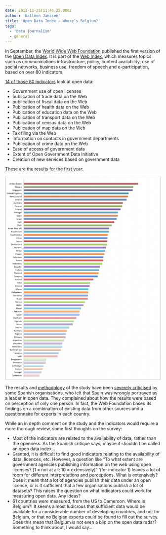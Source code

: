```yaml
---
date: 2012-11-25T11:46:25.000Z
author: 'Katleen Janssen'
title: 'Open Data Index – Where’s Belgium?'
tags:
  - 'data journalism'
  - general
---
```


In September, the [World Wide Web Foundation](http://http://www.webfoundation.org/ 'World Wide Web Foundation') published the first version of the [Open Data Index](http://www.webfoundation.org/2012/09/introducing-the-open-data-index/). It is part of the [Web Index](http://www.webfoundation.org/2012/09/web-foundation-launches-the-web-index/), which measures topics such as communications infrastructure, policy, content availability, use of social networks, business use, freedom of speech and e-participation, based on over 80 indicators.

[14 of those 80 indicators](http://thewebindex.org/documents/2012-webindex-dataset#Q22) look at open data:

- Government use of open licenses
- publication of trade data on the Web
- publication of fiscal data on the Web
- Publication of health data on the Web
- Publication of education data on the Web
- Publication of transport data on the Web
- Publication of census data on the Web
- Publication of map data on the Web
- Tax filing via the Web
- Information on contacts in government departments
- Publication of crime data on the Web
- Ease of access of government data
- Extent of Open Government Data Initiative
- Creation of new services based on government data

[These are the results for the first year:](http://www.webfoundation.org/2012/09/introducing-the-open-data-index/od-index/)

![](OD-index1-781x1024.png)

The results and [methodology](http://thewebindex.org/2012/09/2012-Web-Index-Key-Findings.pdf) of the study have been [severely criticised](http://www.access-info.org/en/open-government-data/302-spain-is-a-world-leader-in-open-data-says-who) by some Spanish organisations, who felt that Spain was wrongly portrayed as a leader in open data. They complained about how the results were based on perception of only one person. In fact, the Web Foundation based its findings on a combination of existing data from other sources and a questionnaire for experts in each country.

While an in depth comment on the study and the indicators would require a more thorough review, some first thoughts on the survey:

- Most of the indicators are related to the availability of data, rather than the openness. As the Spanish critique says, maybe it shouldn’t be called an open data index…
- Granted, it is difficult to find good indicators relating to the availability of data, licences, etc. However, a question like “To what extent are government agencies publishing information on the web using open licenses? \[1 = not at all; 10 = extensively\]” ‘(for indicator 1) leaves a lot of room for different interpretations and perceptions. What is extensively? Does it mean that a lot of agencies publish their data under an open licence, or is it sufficient that a few organisations publish a lot of datasets? This raises the question on what indicators could work for measuring open data. Any ideas?
- 61 countries were measured, from the US to Cameroon. Where is Belgium?! It seems almost ludicrous that sufficient data would be available for a considerable number of developing countries, and not for Belgium, or that no Belgian experts could be found to fill out the survey. Does this mean that Belgium is not even a blip on the open data radar? Something to think about, I would say…
